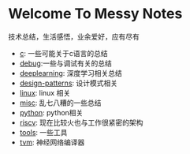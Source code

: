 # Welcome To Messy Notes

技术总结，生活感悟，业余爱好，应有尽有

- [c](/c): 一些可能关于c语言的总结
- [debug](/debug):一些与调试有关的总结
- [deeplearning](/deeplearning): 深度学习相关总结
- [design-patterns](/design-patterns): 设计模式相关
- [linux](/linux): linux 相关
- [misc](/misc): 乱七八糟的一些总结
- [python](/python): python相关
- [riscv](/riscv): 现在比较火也与工作很紧密的架构
- [tools](/tool): 一些工具
- [tvm](/tvm): 神经网络编译器
